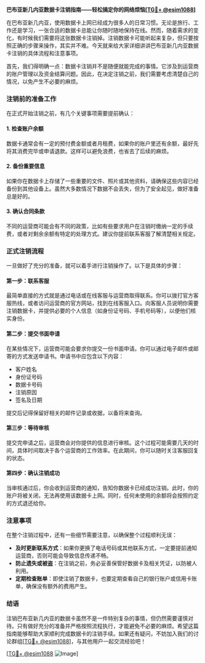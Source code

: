 **巴布亚新几内亚数据卡注销指南——轻松搞定你的网络烦恼[[TG💪+ @esim1088](https://t.me/s/esim1088)]**

在巴布亚新几内亚，使用数据卡上网已经成为很多人的日常习惯。无论是旅行、工作还是学习，一张合适的数据卡总能让你随时随地保持在线。然而，随着需求的变化，有时候我们需要将这张数据卡注销掉。注销数据卡可能听起来复杂，但只要按照正确的步骤来操作，其实并不难。今天就来给大家详细讲讲巴布亚新几内亚数据卡注销的具体流程和注意事项。

首先，我们得明确一点：数据卡注销并不是随便就能完成的事情。它涉及到运营商的账户管理以及资金结算问题。因此，在决定注销之前，我们需要考虑清楚自己的情况，以免产生不必要的麻烦。

### 注销前的准备工作

在正式开始注销之前，有几个关键事项需要提前确认：

#### 1. **检查账户余额**
   数据卡通常会有一定的预付费金额或者月租费，如果你的账户里还有余额，最好先将其消费完毕或申请退款。这样可以避免浪费，也省去了后续的麻烦。

#### 2. **备份重要信息**
   如果你在数据卡上存储了一些重要的文件、照片或其他资料，请确保这些内容已经备份到其他设备上。虽然大多数情况下数据不会丢失，但为了安全起见，做好准备总是好的。

#### 3. **确认合同条款**
   不同的运营商可能会有不同的政策，比如有些要求用户在注销时缴纳一定的手续费，或者对剩余余额有特定的处理方式。建议你提前联系客服了解清楚相关规定。

### 正式注销流程

一旦做好了充分的准备，就可以着手进行注销操作了。以下是具体的步骤：

#### 第一步：联系客服
   最简单直接的方式就是通过电话或在线客服与运营商取得联系。你可以拨打官方客服热线，或者访问运营商的官方网站，找到在线客服入口。向客服人员说明你需要注销数据卡，并提供必要的个人信息（如身份证号码、手机号码等），以便他们核实身份。

#### 第二步：提交书面申请
   在某些情况下，运营商可能会要求你提交一份书面申请。你可以通过电子邮件或邮寄的方式发送申请书。申请书中应包含以下内容：
   - 客户姓名
   - 身份证号码
   - 数据卡号码
   - 注销原因
   - 签名及日期

   提交后记得保留好相关的邮件记录或收据，以备将来查询。

#### 第三步：等待审核
   提交完申请之后，运营商会对你提供的信息进行审核。这个过程可能需要几天的时间，具体时间取决于各个运营商的工作效率。在此期间，你可以随时关注客服回复的状态。

#### 第四步：确认注销成功
   当审核通过后，你会收到运营商的通知，告知你数据卡已经成功注销。此时，你的账户将被关闭，无法再使用该数据卡上网。同时，任何未使用的余额将会按照约定的方式退还给你。

### 注意事项

在整个注销过程中，还有一些细节需要注意，以确保整个过程顺利无误：

- **及时更新联系方式**：如果你更换了电话号码或其他联系方式，一定要提前通知运营商，否则可能会导致信息传递不畅。
- **防止遗失或被盗**：在注销之前，务必妥善保管好数据卡及相关凭证，以防被人利用。
- **定期检查账单**：即使注销了数据卡，也要定期查看自己的银行账户或信用卡账单，确保没有额外的费用产生。

### 结语

注销巴布亚新几内亚的数据卡虽然不是一件特别复杂的事情，但仍然需要谨慎对待。只有做好充分的准备并严格按照流程执行，才能避免不必要的麻烦。希望这篇指南能够帮助大家顺利完成数据卡的注销手续。如果还有疑问，不妨加入我们的讨论群组[[TG💪+ @esim1088](https://t.me/s/esim1088)]，与其他用户一起交流经验吧！

[[TG💪+ @esim1088](https://t.me/s/esim1088) ![Image](https://i.postimg.cc/4NQfJmqS/Snipaste-2025-05-13-00-14-12.png)]